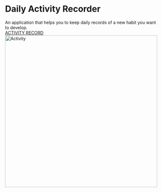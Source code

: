 #  Daily Activity Recorder

An application that helps you to keep daily records of a new habit you want to develop. <br>
<a href="https://pixe.la/v1/users/shubhrima/graphs/graph1.html">ACTIVITY RECORD</a>
<br>
<img src="https://user-images.githubusercontent.com/68013183/116492915-20593500-a8bb-11eb-8e0c-4dd355c1fbd3.png" alt="Activity" width=500/>
